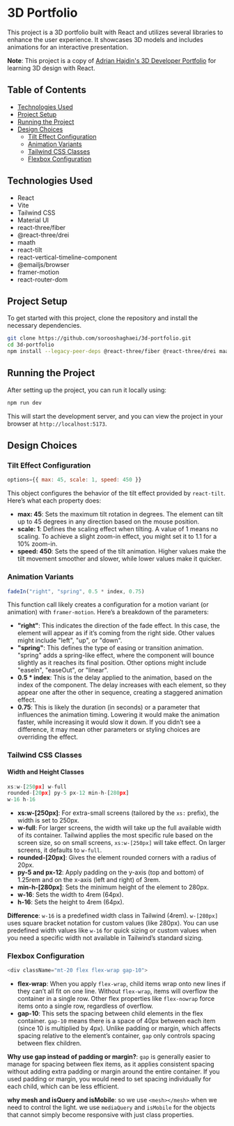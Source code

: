 # 3D Portfolio

This project is a 3D portfolio built with React and utilizes several libraries to enhance the user experience. It showcases 3D models and includes animations for an interactive presentation.

**Note**: This project is a copy of [Adrian Hajdin's 3D Developer Portfolio](https://github.com/adrianhajdin/project_3D_developer_portfolio) for learning 3D design with React.

## Table of Contents
- [Technologies Used](#technologies-used)
- [Project Setup](#project-setup)
- [Running the Project](#running-the-project)
- [Design Choices](#design-choices)
  - [Tilt Effect Configuration](#tilt-effect-configuration)
  - [Animation Variants](#animation-variants)
  - [Tailwind CSS Classes](#tailwind-css-classes)
  - [Flexbox Configuration](#flexbox-configuration)

## Technologies Used
- React
- Vite
- Tailwind CSS
- Material UI
- react-three/fiber
- @react-three/drei
- maath
- react-tilt
- react-vertical-timeline-component
- @emailjs/browser
- framer-motion
- react-router-dom

## Project Setup
To get started with this project, clone the repository and install the necessary dependencies.

```bash
git clone https://github.com/sorooshaghaei/3d-portfolio.git
cd 3d-portfolio
npm install --legacy-peer-deps @react-three/fiber @react-three/drei maath react-tilt react-vertical-timeline-component @emailjs/browser framer-motion react-router-dom
```

## Running the Project
After setting up the project, you can run it locally using:

```bash
npm run dev
```

This will start the development server, and you can view the project in your browser at `http://localhost:5173`.

## Design Choices
### Tilt Effect Configuration
```javascript
options={{ max: 45, scale: 1, speed: 450 }}
```
This object configures the behavior of the tilt effect provided by `react-tilt`. Here’s what each property does:
- **max: 45**: Sets the maximum tilt rotation in degrees. The element can tilt up to 45 degrees in any direction based on the mouse position.
- **scale: 1**: Defines the scaling effect when tilting. A value of 1 means no scaling. To achieve a slight zoom-in effect, you might set it to 1.1 for a 10% zoom-in.
- **speed: 450**: Sets the speed of the tilt animation. Higher values make the tilt movement smoother and slower, while lower values make it quicker.

### Animation Variants
```javascript
fadeIn("right", "spring", 0.5 * index, 0.75)
```
This function call likely creates a configuration for a motion variant (or animation) with `framer-motion`. Here’s a breakdown of the parameters:
- **"right"**: This indicates the direction of the fade effect. In this case, the element will appear as if it’s coming from the right side. Other values might include "left", "up", or "down".
- **"spring"**: This defines the type of easing or transition animation. "spring" adds a spring-like effect, where the component will bounce slightly as it reaches its final position. Other options might include "easeIn", "easeOut", or "linear".
- **0.5 * index**: This is the delay applied to the animation, based on the index of the component. The delay increases with each element, so they appear one after the other in sequence, creating a staggered animation effect.
- **0.75**: This is likely the duration (in seconds) or a parameter that influences the animation timing. Lowering it would make the animation faster, while increasing it would slow it down. If you didn’t see a difference, it may mean other parameters or styling choices are overriding the effect.

### Tailwind CSS Classes
#### Width and Height Classes
```javascript
xs:w-[250px] w-full
rounded-[20px] py-5 px-12 min-h-[280px]
w-16 h-16
```
- **xs:w-[250px]**: For extra-small screens (tailored by the `xs:` prefix), the width is set to 250px.
- **w-full**: For larger screens, the width will take up the full available width of its container. Tailwind applies the most specific rule based on the screen size, so on small screens, `xs:w-[250px]` will take effect. On larger screens, it defaults to `w-full`.
- **rounded-[20px]**: Gives the element rounded corners with a radius of 20px.
- **py-5 and px-12**: Apply padding on the y-axis (top and bottom) of 1.25rem and on the x-axis (left and right) of 3rem.
- **min-h-[280px]**: Sets the minimum height of the element to 280px.
- **w-16**: Sets the width to 4rem (64px).
- **h-16**: Sets the height to 4rem (64px).

**Difference**: `w-16` is a predefined width class in Tailwind (4rem). `w-[280px]` uses square bracket notation for custom values (like 280px). You can use predefined width values like `w-16` for quick sizing or custom values when you need a specific width not available in Tailwind’s standard sizing.

### Flexbox Configuration
```javascript
<div className="mt-20 flex flex-wrap gap-10">
```
- **flex-wrap**: When you apply `flex-wrap`, child items wrap onto new lines if they can’t all fit on one line. Without `flex-wrap`, items will overflow the container in a single row. Other flex properties like `flex-nowrap` force items onto a single row, regardless of overflow.
- **gap-10**: This sets the spacing between child elements in the flex container. `gap-10` means there is a space of 40px between each item (since 10 is multiplied by 4px). Unlike padding or margin, which affects spacing relative to the element’s container, `gap` only controls spacing between flex children.

**Why use gap instead of padding or margin?**: `gap` is generally easier to manage for spacing between flex items, as it applies consistent spacing without adding extra padding or margin around the entire container. If you used padding or margin, you would need to set spacing individually for each child, which can be less efficient.

**why mesh and isQuery and isMobile**: so we use `<mesh></mesh>` when we need to control the light.
we use `mediaQuery` and `isMobile` for the objects that cannot simply become responsive with just class properties.
